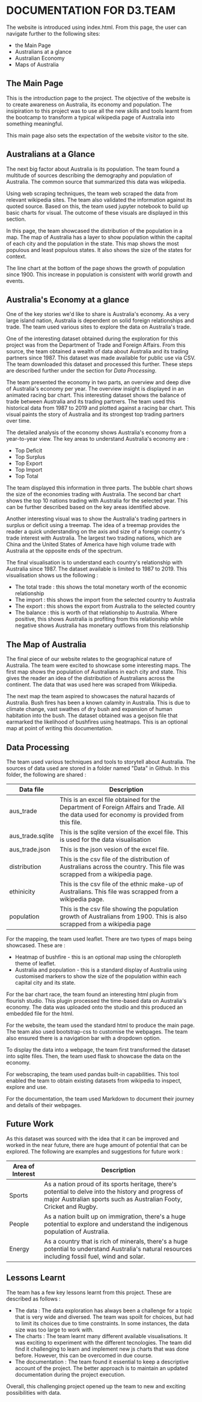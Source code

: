 # DOCUMENTATION FOR D3.TEAM
The website is introduced using index.html. From this page, the user can navigate further to the following sites:
* the Main Page
* Australians at a glance
* Australian Economy
* Maps of Australia

## The Main Page
This is the introduction page to the project. The objective of the website is to create awareness on Australia, its economy and population. The insipiration to this project was to use all the new skills and tools learnt from the bootcamp to transform a typical wikipedia page of Australia into something meaningful. 

This main page also sets the expectation of the website visitor to the site. 

## Australians at a Glance

The next big factor about Australia is its population. The team found a multitude of sources describing the demography and population of Australia. The common source that summarized this data was wikipedia. 

Using web scraping techniques, the team web scraped the data from relevant wikipedia sites. The team also validated the information against its quoted source. Based on this, the team used jupyter notebook to build up basic charts for visual. The outcome of these visuals are displayed in this section. 

In this page, the team showcased the distribution of the population in a map. The map of Australia has a layer to show population within the capital of each city and the population in the state. This map shows the most populous and least populous states. It also shows the size of the states for context. 

The line chart at the bottom of the page shows the growth of population since 1900. This increase in population is consistent with world growth and events. 

## Australia's Economy at a glance
One of the key stories we'd like to share is Australia's economy. As a very large island nation, Australia is dependent on solid foreign relationships and trade. The team used various sites to explore the data on Australia's trade. 

One of the interesting dataset obtained during the exploration for this project was from the Department of Trade and Foreign Affairs. From this source, the team obtained a wealth of data about Australia and its trading partners since 1987. This dataset was made available for public use via CSV. The team downloaded this dataset and processed this further. These steps are described further under the section for *Data Processing*. 

The team presented the economy in two parts, an overview and deep dive of Australia's economy per year. The overview insight is displayed in an animated racing bar chart. This interesting dataset shows the balance of trade between Australia and its trading partners. The team used this historical data from 1987 to 2019 and plotted against a racing bar chart. This visual paints the story of Australia and its strongest top trading partners over time. 

The detailed analysis of the economy shows Australia's economy from a year-to-year view. The key areas to understand Australia's economy are : 
- Top Deficit
- Top Surplus
- Top Export
- Top Import
- Top Total

The team displayed this information in three parts. The bubble chart shows the size of the economies trading with Australia. The second bar chart shows the top 10 nations trading with Australia for the selected year. This can be further described based on the key areas identified above. 

Another interesting visual was to show the Australia's trading partners in surplus or deficit using a treemap. The idea of a treemap provides the reader a quick understanding on the axis and size of a foreign country's trade interest with Australia. The largest two trading nations, which are China and the United States of America have high volume trade with Australia at the opposite ends of the spectrum. 

The final visualisation is to understand each country's relationship with Australia since 1987. The dataset available is limited to 1987  to 2019. This visualisation shows us the following : 
- The total trade : this shows the total monetary worth of the economic relationship
- The import    : this shows the import from the selected country to Australia
- The export    : this shows the export from Australia to the selected country
- The balance   : this is worth of that relationship to Australia. Where positive, this shows Australia is profiting from this relationship while negative shows Australia has monetary outflows from this relationship


## The Map of Australia

The final piece of our website relates to the geographical nature of Australia. The team were excited to showcase some interesting maps. The first map shows the population of Australians in each city and state. This gives the reader an idea of the distribution of Australians across the continent. The data that was used here was scraped from Wikipedia. 

The next map the team aspired to showcases the natural hazards of Australia. Bush fires has been a known calamity in Australia. This is due to climate change, vast swathes of dry bush and expansion of human habitation into the bush. The dataset obtained was a geojson file that earmarked the likelihood of bushfires using heatmaps. This is an optional map at point of writing this documentation. 

## Data Processing

The team used various techniques and tools to storytell about Australia. The sources of data used are stored in a folder named "Data" in Github. In this folder, the following are shared : 

| Data file | Description | 
|---|---|
|aus_trade | This is an excel file obtained for the Department of Foreign Affairs and Trade. All the data used for economy is provided from this file. |
| aus_trade.sqlite | This is the sqlite version of the excel file. This is used for the data visualisation| 
| aus_trade.json | This is the json vesion of the excel file. |
| distribution  | This is the csv file of the distribution of Australians across the country. This file was scrapped from a wikipedia page.| 
| ethinicity | This is the csv file of the ethnic make-up of Australians. This file was scrapped from a wikipedia page.| 
| population | This is the csv file showing the population growth of Australians from 1900. This is also scrapped from a wikipedia page| 

For the mapping, the team used leaflet. There are two types of maps being showcased. These are : 
- Heatmap of bushfire - this is an optional map using the chloropleth theme of leaflet.
- Australia and population - this is a standard display of Australia using customised markers to show the size of the population within each capital city and its state. 

For the bar chart race, the team found an interesting html plugin from flourish studio. This plugin processed the time-based data on Australia's economy. The data was uploaded onto the studio and this produced an embedded file for the html. 

For the website, the team used the standard html to produce the main page. The team also used bootstrap-css to customise the webpages. The team also ensured there is a navigation bar with a dropdown option. 

To display the data into a webpage, the team first transformed the dataset into sqlite files. Then, the team used flask to showcase the data on the economy. 

For webscraping, the team used pandas built-in capabilities. This tool enabled the team to obtain existing datasets from wikipedia to inspect, explore and use. 


For the documentation, the team used Markdown to document their journey and details of their webpages. 


## Future Work

As this dataset was sourced with the idea that it can be improved and worked in the near future, there are huge amount of potential that can be explored. The following are examples and suggestions for future work : 

| Area of Interest | Description |
|---|---|
| Sports | As a nation proud of its sports heritage, there's potential to delve into the history and progress of major Australian sports such as Australian Footy, Cricket and Rugby. |
| People | As a nation built up on immigration, there's a huge potential to explore and understand the indigenous population of Australia. |
| Energy | As a country that is rich of minerals, there's a huge potential to understand Australia's natural resources including fossil fuel, wind and solar. |


## Lessons Learnt

The team has a few key lessons learnt from this project. These are described as follows : 
- The data : The data exploration has always been a challenge for a topic that is very wide and diversed. The team was spoilt for choices, but had to limit its choices due to time constraints. In some instances, the data size was too large to work with. 
- The charts : The team learnt many different available visualisations. It was exciting to experiment with the different tecnologies. The team did find it challenging to learn and implement new js charts that was done before. However, this can be overcomed in due course. 
- The documentation : The team found it essential to keep a descriptive account of the project. The better approach is to maintain an updated documentation during the project execution. 

Overall, this challenging project opened up the team to new and exciting possibilities with data. 



